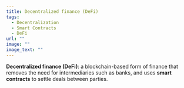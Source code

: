 ```yaml
---
title: Decentralized finance (DeFi)
tags:
  - Decentralization
  - Smart Contracts
  - DeFi
url: ""
image: ""
image_text: ""
---
```


**Decentralized finance (DeFi)**: a blockchain-based form of finance that removes the need for intermediaries such as banks, and uses **smart contracts** to settle deals between parties.
